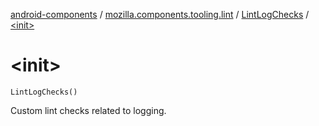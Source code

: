 [android-components](../../index.md) / [mozilla.components.tooling.lint](../index.md) / [LintLogChecks](index.md) / [&lt;init&gt;](./-init-.md)

# &lt;init&gt;

`LintLogChecks()`

Custom lint checks related to logging.

